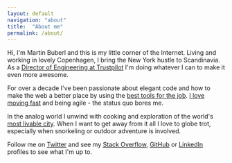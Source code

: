 ```yaml
---
layout: default
navigation: "about"
title:  "About me"
permalink: /about/
---
```


<p class="about"></p>

Hi, I'm Martin Buberl and this is my little corner of the Internet. Living and working in lovely Copenhagen, I bring the New York hustle to Scandinavia. As a <a target="_blank" href="https://stackoverflow.com/story/martinbuberl">Director of Engineering at Trustpilot</a> I'm doing whatever I can to make it even more awesome.

For over a decade I've been passionate about elegant code and how to make the web a better place by using the [best tools for the job](/resources/). [I love moving fast](/blog/move-fast-and-break-things-but-know-when-its-broken/) and being agile - the status quo bores me.

In the analog world I unwind with cooking and exploration of the world's <a target="_blank" href="https://www.google.com/maps/d/viewer?mid=1m7aKRR3_tNcR6r6iZYpNhjIhVkE">most livable city</a>. When I want to get away from it all I love to globe trot, especially when snorkeling or outdoor adventure is involved.

Follow me on <a target="_blank" href="https://twitter.com/martinbuberl">Twitter</a> and see my <a target="_blank" href="http://stackoverflow.com/users/135441/martin-buberl">Stack Overflow</a>, <a target="_blank" href="https://github.com/martinbuberl">GitHub</a> or <a href="https://www.linkedin.com/in/martinbuberl/">LinkedIn</a> profiles to see what I'm up to.